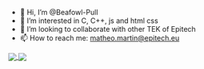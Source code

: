 - 👋 Hi, I’m @Beafowl-Pull
- 👀 I’m interested in C, C++, js and html css 
- 💞️ I’m looking to collaborate with other TEK of Epitech
- 📫 How to reach me: matheo.martin@epitech.eu

<a href="https://github.com/anuraghazra/github-readme-stats">
  <img align="center" src="https://github-readme-stats.vercel.app/api?username=Beafowl-Pull&theme=omni" />
</a>

<a href="https://github.com/anuraghazra/github-readme-stats">
  <img align="center" src="https://github-readme-stats.vercel.app/api/top-langs/?username=Beafowl-Pull&langs_count=8&theme=omni" />
</a>


<!---
Beafowl-Pull/Beafowl-Pull is a ✨ special ✨ repository because its `README.md` (this file) appears on your GitHub profile.
You can click the Preview link to take a look at your changes.
--->
